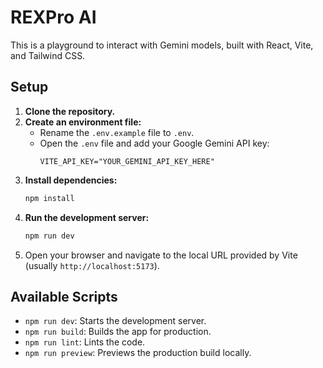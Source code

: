 # REXPro AI

This is a playground to interact with Gemini models, built with React, Vite, and Tailwind CSS.

## Setup

1.  **Clone the repository.**
2.  **Create an environment file:**
    -   Rename the `.env.example` file to `.env`.
    -   Open the `.env` file and add your Google Gemini API key:
        ```
        VITE_API_KEY="YOUR_GEMINI_API_KEY_HERE"
        ```
3.  **Install dependencies:**
    ```sh
    npm install
    ```
4.  **Run the development server:**
    ```sh
    npm run dev
    ```
5.  Open your browser and navigate to the local URL provided by Vite (usually `http://localhost:5173`).

## Available Scripts

-   `npm run dev`: Starts the development server.
-   `npm run build`: Builds the app for production.
-   `npm run lint`: Lints the code.
-   `npm run preview`: Previews the production build locally.

